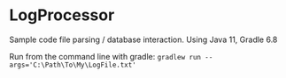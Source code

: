 # LogProcessor
Sample code file parsing / database interaction. Using Java 11, Gradle 6.8

Run from the command line with gradle:
`gradlew run --args='C:\Path\To\My\LogFile.txt' `
